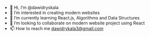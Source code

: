 - 👋 Hi, I’m @dawidryskala
- 👀 I’m interested in creating modern websites 
- 🌱 I’m currently learning React.js, Algorithms and Data Structures
- 💞️ I’m looking to collaborate on modern website project using React
- 📫 How to reach me dawidrykala3@gmail.com

<!---
dawidryskala/dawidryskala is a ✨ special ✨ repository because its `README.md` (this file) appears on your GitHub profile.
You can click the Preview link to take a look at your changes.
--->

